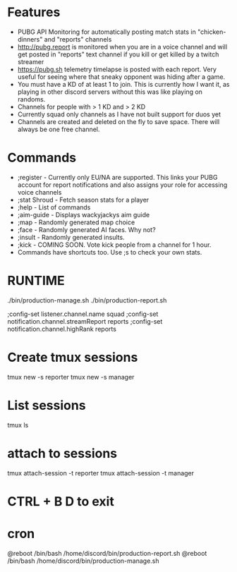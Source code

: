 # Features
- PUBG API Monitoring for automatically posting match stats in "chicken-dinners" and "reports" channels
- http://pubg.report is monitored when you are in a voice channel and will get posted in "reports" text channel if you kill or get killed by a twitch streamer 
- https://pubg.sh telemetry timelapse is posted with each report. Very useful for seeing where that sneaky opponent was hiding after a game. 
- You must have a KD of at least 1 to join. This is currently how I want it, as playing in other discord servers without this was like playing on randoms. 
- Channels for people with > 1 KD and > 2 KD
- Currently squad only channels as I have not built support for duos yet 
- Channels are created and deleted on the fly to save space. There will always be one free channel. 

# Commands
- ;register <name> <region> - Currently only EU/NA are supported. This links your PUBG account for report notifications and also assigns your role for accessing voice channels 
- ;stat Shroud - Fetch season stats for a player
- ;help - List of commands 
- ;aim-guide - Displays wackyjackys aim guide 
- ;map - Randomly generated map choice 
- ;face - Randomly generated AI faces. Why not? 
- ;insult - Randomly generated insults. 
- ;kick - COMING SOON. Vote kick people from a channel for 1 hour. 
- Commands have shortcuts too. Use ;s to check your own stats. 

# RUNTIME

./bin/production-manage.sh
./bin/production-report.sh

;config-set listener.channel.name squad
;config-set notification.channel.streamReport reports
;config-set notification.channel.highRank reports

# Create tmux sessions
tmux new -s reporter
tmux new -s manager

# List sessions
tmux ls

# attach to sessions
tmux attach-session -t reporter
tmux attach-session -t manager

# CTRL + B D to exit

# cron
@reboot /bin/bash /home/discord/bin/production-report.sh
@reboot /bin/bash /home/discord/bin/production-manage.sh
